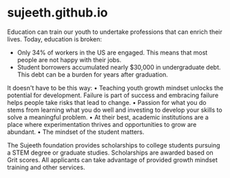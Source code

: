 # sujeeth.github.io
Education can train our youth to undertake professions that can enrich their lives.  Today, education is broken:
- Only 34% of workers in the US are engaged. This means that most people are not happy with their jobs.  
- Student borrowers accumulated nearly $30,000 in undergraduate debt. This debt can be a burden for years after graduation.

It doesn't have to be this way:
	• Teaching youth growth mindset unlocks the potential for development.  Failure is part of success and embracing failure helps people take risks that lead to change.
	• Passion for what you do stems from learning what you do well and investing to develop your skills to solve a meaningful problem. 
	• At their best, academic institutions are a place where experimentation thrives and opportunities to grow are abundant.
	• The mindset of the student matters.

The Sujeeth foundation provides scholarships to college students pursuing a STEM degree or graduate studies.  Scholarships are awarded based on Grit scores.  All applicants can take advantage of provided growth mindset training and other services.
